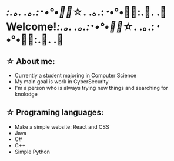 # *:.｡. .｡.:*･*•°•ﾟ･*☆. .｡.:*･*•°•ﾟ･**:.｡. .｡ Welcome!*:.｡. .｡.:*･*•°•ﾟ･*☆. .｡.:*･*•°•ﾟ･**:.｡. .｡

## ☆ About me:

- Currently a student majoring in Computer Science
- My main goal is work in CyberSecurity
- I'm a person who is always trying new things and searching for knolodge
  
## ☆ Programing languages:

- Make a simple website: React and CSS
- Java
- C#
- C++
- Simple Python
  
